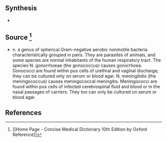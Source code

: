 ## Synthesis
- 
## Source [^1]
- n. a genus of spherical Gram-negative aerobic nonmotile bacteria characteristically grouped in pairs. They are parasites of animals, and some species are normal inhabitants of the human respiratory tract. The species N. gonorrhoeae (the gonococcus) causes gonorrhoea. Gonococci are found within pus cells of urethral and vaginal discharge; they can be cultured only on serum or blood agar. N. meningitidis (the meningococcus) causes meningococcal meningitis. Meningococci are found within pus cells of infected cerebrospinal fluid and blood or in the nasal passages of carriers. They too can only be cultured on serum or blood agar.
## References

[^1]: [[Home Page - Concise Medical Dictionary 10th Edition by Oxford Reference]]